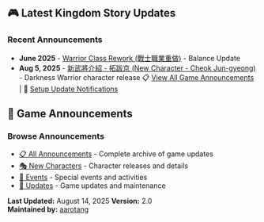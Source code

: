 ## 🎮 Latest Kingdom Story Updates

### Recent Announcements
- **June 2025** - [Warrior Class Rework (戰士職業重做)](2025-06-warrior-class-rework/README.md) - Balance Update
- **Aug 5, 2025** - [新武將介紹 - 拓跋京 (New Character - Cheok Jun-gyeong)](announcements/2025-08-cheok-jun-gyeong/) - Darkness Warrior character release
📋 [View All Game Announcements](announcements/) | 🔔 [Setup Update Notifications](.github/workflows/)



## 📰 Game Announcements

### Browse Announcements
- [📋 All Announcements](announcements/) - Complete archive of game updates
- [🎭 New Characters](announcements/#-new-characters) - Character releases and details
- [🎉 Events](announcements/#-events) - Special events and activities
- [🔧 Updates](announcements/#-maintenance--updates) - Game updates and maintenance




**Last Updated:** August 14, 2025
**Version:** 2.0  
**Maintained by:** [aarotang](https://github.com/aarotang)
